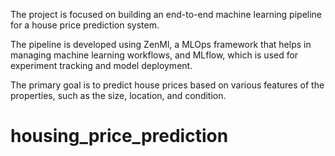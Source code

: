 The project is focused on building an end-to-end machine learning pipeline for a house price prediction system.

The pipeline is developed using ZenMl, a MLOps framework that helps in managing machine learning workflows, and MLflow, which is used for experiment tracking and model deployment.

The primary goal is to predict house prices based on various features of the properties, such as the size, location, and condition.
# housing_price_prediction
